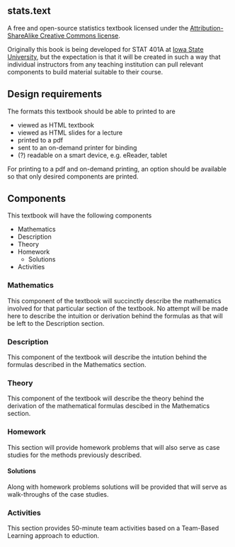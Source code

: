 stats.text
---

A free and open-source statistics textbook licensed under the [Attribution-ShareAlike Creative Commons license](http://creativecommons.org/licenses/by-sa/3.0/legalcode). 

Originally this book is being developed for STAT 401A at [Iowa State University](http://www.iastate.edu), but the expectation is that it will be created in such a way that individual instructors from any teaching institution can pull relevant components to build material suitable to their course. 


## Design requirements

The formats this textbook should be able to printed to are
- viewed as HTML textbook
- viewed as HTML slides for a lecture
- printed to a pdf
- sent to an on-demand printer for binding
- (?) readable on a smart device, e.g. eReader, tablet

For printing to a pdf and on-demand printing, an option should be available so that only desired components are printed.


## Components

This textbook will have the following components
- Mathematics
- Description
- Theory
- Homework
  - Solutions
- Activities


### Mathematics

This component of the textbook will succinctly describe the mathematics involved for that particular section of the textbook. No attempt will be made here to describe the intuition or derivation behind the formulas as that will be left to the Description section. 

### Description

This component of the textbook will describe the intution behind the formulas described in the Mathematics section.

### Theory

This component of the textbook will describe the theory behind the derivation of the mathematical formulas descibed in the Mathematics section.

### Homework

This section will provide homework problems that will also serve as case studies for the methods previously described.

#### Solutions

Along with homework problems solutions will be provided that will serve as walk-throughs of the case studies.

### Activities

This section provides 50-minute team activities based on a Team-Based Learning approach to eduction. 

